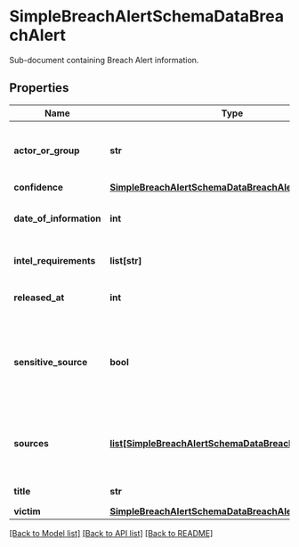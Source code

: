 # SimpleBreachAlertSchemaDataBreachAlert

Sub-document containing Breach Alert information.

## Properties
Name | Type | Description | Notes
------------ | ------------- | ------------- | -------------
**actor_or_group** | **str** | Name of the actor or the actor group behind the breach. | 
**confidence** | [**SimpleBreachAlertSchemaDataBreachAlertConfidence**](SimpleBreachAlertSchemaDataBreachAlertConfidence.md) |  | 
**date_of_information** | **int** | Breach Alert&#39;s date of information. | 
**intel_requirements** | **list[str]** | General Intel Requirements (GIR). | [optional] 
**released_at** | **int** | Breach Alert&#39;s release date. | 
**sensitive_source** | **bool** | Indicates if the document contains sensitive source derived information. | [optional] 
**sources** | [**list[SimpleBreachAlertSchemaDataBreachAlertSources]**](SimpleBreachAlertSchemaDataBreachAlertSources.md) | Sources for this alert, either from Titan or external &#x60;resources&#x60;. | [optional] 
**title** | **str** | Breach Alert&#39;s title. | 
**victim** | [**SimpleBreachAlertSchemaDataBreachAlertVictim**](SimpleBreachAlertSchemaDataBreachAlertVictim.md) |  | 

[[Back to Model list]](../README.md#documentation-for-models) [[Back to API list]](../README.md#documentation-for-api-endpoints) [[Back to README]](../README.md)


